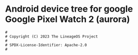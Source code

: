 # Android device tree for google Google Pixel Watch 2 (aurora)

```
#
# Copyright (C) 2023 The LineageOS Project
#
# SPDX-License-Identifier: Apache-2.0
#
```
